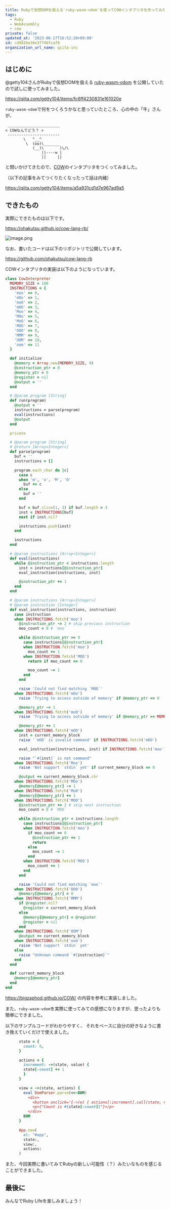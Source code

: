 ```yaml
---
title: Rubyで仮想DOMを扱える`ruby-wasm-vdom`を使ってCOWインタプリタを作ってみた
tags:
  - Ruby
  - WebAssembly
  - cow
private: false
updated_at: '2023-06-27T16:52:20+09:00'
id: cd982be36e3f746fcaf8
organization_url_name: qiita-inc
---
```

## はじめに

@getty104さんがRubyで仮想DOMを扱える [ruby-wasm-vdom](https://github.com/getty104/ruby-wasm-vdom) を公開していたので試しに使ってみました。

https://qiita.com/getty104/items/fc6ff4230831e161020e

`ruby-wasm-vdom`で何をつくろうかなと思っていたところ、心の中の「牛」さんが、

```
 _______________________
< COWなんてどう？ >
 -----------------------
        \   ^__^
         \  (oo)\_______
            (__)\       )\/\
                ||----w |
                ||     ||
```

と問いかけてきたので、[COW](https://esolangs.org/wiki/COW)のインタプリタをつくってみました。

（以下の記事をみてつくりたくなったって話は内緒）

https://qiita.com/getty104/items/a5a931cd1d7e967ad9a5

## できたもの

実際にできたものは以下です。

https://ohakutsu.github.io/cow-lang-rb/

![image.png](https://qiita-image-store.s3.ap-northeast-1.amazonaws.com/0/352836/1696a1de-8336-bc99-4a0b-a8d031b4e233.png)

なお、書いたコードは以下のリポジトリで公開しています。

https://github.com/ohakutsu/cow-lang-rb

COWインタプリタの実装は以下のようになっています。

```rb:cow_interpreter.rb
class CowInterpreter
  MEMORY_SIZE = 100
  INSTRUCTIONS = {
    'moo' => 0,
    'mOo' => 1,
    'moO' => 2,
    'mOO' => 3,
    'Moo' => 4,
    'MOo' => 5,
    'MoO' => 6,
    'MOO' => 7,
    'OOO' => 8,
    'MMM' => 9,
    'OOM' => 10,
    'oom' => 11
  }

  def initialize
    @memory = Array.new(MEMORY_SIZE, 0)
    @instruction_ptr = 0
    @memory_ptr = 0
    @register = nil
    @output = ''
  end

  # @param program [String]
  def run(program)
    @output = ''
    instructions = parse(program)
    eval(instructions)
    @output
  end

  private

  # @param program [String]
  # @return [Array<Integer>]
  def parse(program)
    buf = ''
    instructions = []

    program.each_char do |c|
      case c
      when 'm', 'o', 'M', 'O'
        buf += c
      else
        buf = ''
      end

      buf = buf.slice(1, 3) if buf.length > 3
      inst = INSTRUCTIONS[buf]
      next if inst.nil?

      instructions.push(inst)
    end

    instructions
  end

  # @param instructions [Array<Integer>]
  def eval(instructions)
    while @instruction_ptr < instructions.length
      inst = instructions[@instruction_ptr]
      eval_instruction(instructions, inst)

      @instruction_ptr += 1
    end
  end

  # @param instructions [Array<Integer>]
  # @param instruction [Integer]
  def eval_instruction(instructions, instruction)
    case instruction
    when INSTRUCTIONS.fetch('moo')
      @instruction_ptr -= 2 # skip previous instruction
      moo_count = 0 # `moo`

      while @instruction_ptr >= 0
        case instructions[@instruction_ptr]
        when INSTRUCTION.fetch('moo')
          moo_count += 1
        when INSTRUCTION.fetch('MOO')
          return if moo_count == 0

          moo_count -= 1
        end
      end

      raise 'Could not find matching `MOO`'
    when INSTRUCTIONS.fetch('mOo')
      raise 'Trying to access outside of memory' if @memory_ptr <= 0

      @memory_ptr -= 1
    when INSTRUCTIONS.fetch('moO')
      raise 'Trying to access outside of memory' if @memory_ptr >= MEMORY_SIZE - 1

      @memory_ptr += 1
    when INSTRUCTIONS.fetch('mOO')
      inst = current_memory_block
      raise '`mOO` is invalid command' if INSTRUCTIONS.fetch('mOO')

      eval_instruction(instructions, inst) if INSTRUCTIONS.fetch('moo') <= inst && inst <= INSTRUCTIONS.fetch('oom')

      raise "`#{inst}` is not command"
    when INSTRUCTIONS.fetch('Moo')
      raise 'Not support `stdin` yet' if current_memory_block == 0

      @output += current_memory_block.chr
    when INSTRUCTIONS.fetch('MOo')
      @memory[@memory_ptr] -= 1
    when INSTRUCTIONS.fetch('MoO')
      @memory[@memory_ptr] += 1
    when INSTRUCTIONS.fetch('MOO')
      @instruction_ptr += 2 # skip next instruction
      moo_count = 0 # `MOO`

      while @instruction_ptr < instructions.length
        case instructions[@instruction_ptr]
        when INSTRUCTION.fetch('moo')
          if moo_count == 0
            @instruction_ptr += 1
            return
          else
            moo_count -= 1
          end
        when INSTRUCTION.fetch('MOO')
          moo_count += 1
        end
      end

      raise 'Could not find matching `moo`'
    when INSTRUCTIONS.fetch('OOO')
      @memory[@memory_ptr] = 0
    when INSTRUCTIONS.fetch('MMM')
      if @register.nil?
        @register = current_memory_block
      else
        @memory[@memory_ptr] = @register
        @register = nil
      end
    when INSTRUCTIONS.fetch('OOM')
      @output += current_memory_block
    when INSTRUCTIONS.fetch('oom')
      raise 'Not support `stdin` yet'
    else
      raise "Unknown command `#{instruction}`"
    end
  end

  def current_memory_block
    @memory[@memory_ptr]
  end
end
```

https://bigzaphod.github.io/COW/ の内容を参考に実装しました。

また、`ruby-wasm-vdom`を実際に使ってみての感想になりますが、思ったよりも簡単にできました。

以下のサンプルコードがわかりやすく、
それをベースに自分の好きなように書き換えていくだけで使えました。

```rb
      state = {
        count: 0,
      }

      actions = {
        increment: ->(state, value) {
        state[:count] += 1
        }
      }

      view = ->(state, actions) {
        eval DomParser.parse(<<-DOM)
          <div>
            <button onclick='{->(e) { actions[:increment].call(state, nil) } }'>Click me!</button>
            <p>{"Count is #{state[:count]}"}</p>
          </div>
        DOM
      }

      App.new(
        el: "#app",
        state:,
        view:,
        actions:
      )
```

また、今回実際に書いてみてRubyの新しい可能性（？）みたいなものを感じることができました。

## 最後に

みんなでRuby Lifeを楽しみましょう！

